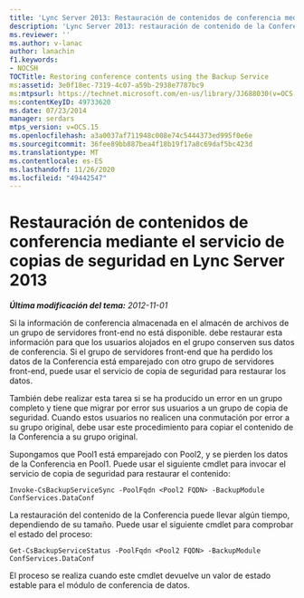 ```yaml
---
title: 'Lync Server 2013: Restauración de contenidos de conferencia mediante el servicio de copias de seguridad'
description: 'Lync Server 2013: restauración de contenido de la Conferencia con el servicio de copia de seguridad.'
ms.reviewer: ''
ms.author: v-lanac
author: lanachin
f1.keywords:
- NOCSH
TOCTitle: Restoring conference contents using the Backup Service
ms:assetid: 3e0f18ec-7319-4c07-a59b-2938e7787bc9
ms:mtpsurl: https://technet.microsoft.com/en-us/library/JJ688030(v=OCS.15)
ms:contentKeyID: 49733620
ms.date: 07/23/2014
manager: serdars
mtps_version: v=OCS.15
ms.openlocfilehash: a3a0037af711948c008e74c5444373ed995f0e6e
ms.sourcegitcommit: 36fee89bb887bea4f18b19f17a8c69daf5bc423d
ms.translationtype: MT
ms.contentlocale: es-ES
ms.lasthandoff: 11/26/2020
ms.locfileid: "49442547"
---
```

# <a name="restoring-conference-contents-using-the-backup-service-in-lync-server-2013"></a>Restauración de contenidos de conferencia mediante el servicio de copias de seguridad en Lync Server 2013

<div data-xmlns="http://www.w3.org/1999/xhtml">

<div class="topic" data-xmlns="http://www.w3.org/1999/xhtml" data-msxsl="urn:schemas-microsoft-com:xslt" data-cs="https://msdn.microsoft.com/">

<div data-asp="https://msdn2.microsoft.com/asp">



</div>

<div id="mainSection">

<div id="mainBody">

<span> </span>

_**Última modificación del tema:** 2012-11-01_

Si la información de conferencia almacenada en el almacén de archivos de un grupo de servidores front-end no está disponible. debe restaurar esta información para que los usuarios alojados en el grupo conserven sus datos de conferencia. Si el grupo de servidores front-end que ha perdido los datos de la Conferencia está emparejado con otro grupo de servidores front-end, puede usar el servicio de copia de seguridad para restaurar los datos.

También debe realizar esta tarea si se ha producido un error en un grupo completo y tiene que migrar por error sus usuarios a un grupo de copia de seguridad. Cuando estos usuarios no realicen una conmutación por error a su grupo original, debe usar este procedimiento para copiar el contenido de la Conferencia a su grupo original.

Supongamos que Pool1 está emparejado con Pool2, y se pierden los datos de la Conferencia en Pool1. Puede usar el siguiente cmdlet para invocar el servicio de copia de seguridad para restaurar el contenido:

    Invoke-CsBackupServiceSync -PoolFqdn <Pool2 FQDN> -BackupModule ConfServices.DataConf

La restauración del contenido de la Conferencia puede llevar algún tiempo, dependiendo de su tamaño. Puede usar el siguiente cmdlet para comprobar el estado del proceso:

    Get-CsBackupServiceStatus -PoolFqdn <Pool2 FQDN> -BackupModule ConfServices.DataConf

El proceso se realiza cuando este cmdlet devuelve un valor de estado estable para el módulo de conferencia de datos.

</div>

<span> </span>

</div>

</div>

</div>

